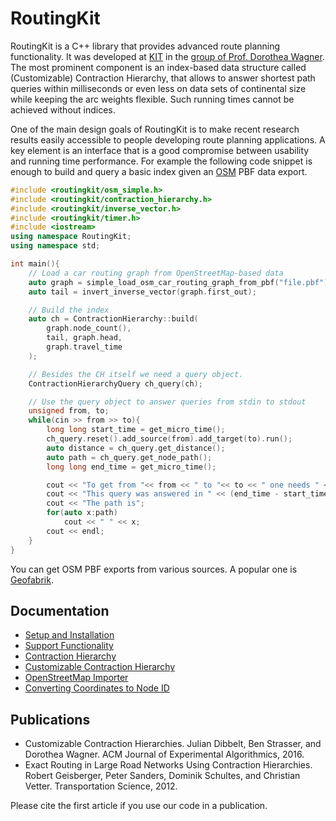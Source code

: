 # RoutingKit

RoutingKit is a C++ library that provides advanced route planning functionality. 
It was developed at [KIT](https://www.kit.edu) in the [group of Prof. Dorothea Wagner](https://i11www.iti.kit.edu/).
The most prominent component is an index-based data structure called (Customizable) Contraction Hierarchy, that allows to answer shortest path queries within milliseconds or even less on data sets of continental size while keeping the arc weights flexible.
Such running times cannot be achieved without indices.

One of the main design goals of RoutingKit is to make recent research results easily accessible to people developing route planning applications.
A key element is an interface that is a good compromise between usability and running time performance.
For example the following code snippet is enough to build and query a basic index given an [OSM](https://www.openstreetmap.org) PBF data export.

```cpp
#include <routingkit/osm_simple.h>
#include <routingkit/contraction_hierarchy.h>
#include <routingkit/inverse_vector.h>
#include <routingkit/timer.h>
#include <iostream>
using namespace RoutingKit;
using namespace std;

int main(){
	// Load a car routing graph from OpenStreetMap-based data
	auto graph = simple_load_osm_car_routing_graph_from_pbf("file.pbf");
	auto tail = invert_inverse_vector(graph.first_out);

	// Build the index
	auto ch = ContractionHierarchy::build(
		graph.node_count(), 
		tail, graph.head, 
		graph.travel_time
	);

	// Besides the CH itself we need a query object. 
	ContractionHierarchyQuery ch_query(ch);

	// Use the query object to answer queries from stdin to stdout
	unsigned from, to;
	while(cin >> from >> to){
		long long start_time = get_micro_time();
		ch_query.reset().add_source(from).add_target(to).run();
		auto distance = ch_query.get_distance();
		auto path = ch_query.get_node_path();
		long long end_time = get_micro_time();

		cout << "To get from "<< from << " to "<< to << " one needs " << distance << " seconds." << endl;
		cout << "This query was answered in " << (end_time - start_time) << " microseconds." << endl;
		cout << "The path is";
		for(auto x:path)
			cout << " " << x;
		cout << endl;
	}
}
```

You can get OSM PBF exports from various sources. A popular one is [Geofabrik](https://download.geofabrik.de/).

## Documentation

* [Setup and Installation](doc/Setup.md)
* [Support Functionality](doc/SupportFunctions.md)
* [Contraction Hierarchy](doc/ContractionHierarchy.md)
* [Customizable Contraction Hierarchy](doc/CustomizableContractionHierarchy.md)
* [OpenStreetMap Importer](doc/OpenStreetMap.md)
* [Converting Coordinates to Node ID](doc/CoordinatesToNodeID.md)

## Publications

* Customizable Contraction Hierarchies.
  Julian Dibbelt, Ben Strasser, and Dorothea Wagner.
  ACM Journal of Experimental Algorithmics, 2016.
* Exact Routing in Large Road Networks Using Contraction Hierarchies.
  Robert Geisberger, Peter Sanders, Dominik Schultes, and Christian Vetter.
  Transportation Science, 2012.

Please cite the first article if you use our code in a publication.
